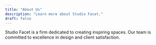 ```yaml
---
title: "About Us"
description: "Learn more about Studio Facet."
draft: false
---
```


Studio Facet is a firm dedicated to creating inspiring spaces. Our team is committed to excellence in design and client satisfaction.
